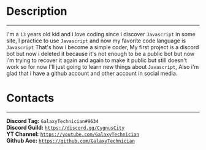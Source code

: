 <h1>Description</h1>
<hr>
<p>I'm a <code>13</code> years old kid and i love coding since i discover <code>Javascript</code> in some site, I practice to use <code>Javascript</code> and now my favorite code language is <code>Javascript</code> That's how i become a simple coder, My first project is a discord bot but now i deleted it because it's not enough to be a public bot but now i'm trying to recover it again and again to make it public but still doesn't work so for now I'll just going to learn new things about <code>Javascript</code>, Also i'm glad that i have a github account and other account in social media.</p>
<h1>Contacts</h1>
<hr>
<b>Discord Tag:</b> <code>GalaxyTechnician#9634</code><br>
<b>Discord Guild:</b> <code><a href="https://discord.gg/hcygE2dnwe">https://discord.gg/CygnusCity</a></code><br>
<b>YT Channel:</b> <code><a href="https://www.youtube.com/channel/UCIg-y6GYsykuprV-Rt5_www">https://youtube.com/GalaxyTechnician</a></code><br>
<b>Github Acc:</b> <code><a href="https://github.com/GalaxyTechnician">https://github.com/GalaxyTechnician</a></code><br>
